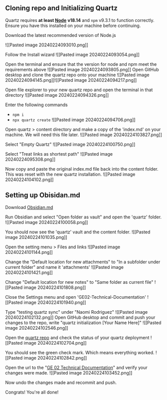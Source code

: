 ## Cloning repo and Initializing Quartz

Quartz requires **at least [Node](https://nodejs.org/)** **v18.14** and `npm` v9.3.1 to function correctly. Ensure you have this installed on your machine before continuing.

Download the latest recommended version of Node.js

![[Pasted image 20240224093010.png]]


Follow the Install wizard
![[Pasted image 20240224093054.png]]


Open the terminal and ensure that the version for node and npm meet the requirements above
![[Pasted image 20240224093805.png]]
Open GitHub desktop and clone the quartz repo onto your machine
![[Pasted image 20240224094145.png]]![[Pasted image 20240224094217.png]]


Open file explorer to your new quartz repo and open the terminal in that directory
![[Pasted image 20240224094326.png]]


Enter the following commands
- `npm i`
- `npx quartz create`
![[Pasted image 20240224094706.png]]

Open quartz > content directory and make a copy of the 'index.md' on your machine. We will need this file later.
![[Pasted image 20240224103827.png]]

Select "Empty Quartz"
![[Pasted image 20240224100750.png]]

Select "Treat links as shortest path"
![[Pasted image 20240224095308.png]]

Now copy and paste the original index.md file back into the content folder. This was reset with the new quartz installation.
![[Pasted image 20240224104102.png]]
## Setting up Obisidan.md

Download [Obsidian.md](https://obsidian.md/)

Run Obsidian and select "Open folder as vault" and open the 'quartz' folder.
![[Pasted image 20240224100058.png]]

You should now see the 'quartz' vault and the content folder.
![[Pasted image 20240224101035.png]]

Open the setting menu > Files and links
![[Pasted image 20240224101144.png]]

Change the "Default location for new attachments" to "In a subfolder under current folder" and name it 'attachments'
![[Pasted image 20240224101421.png]]

Change "Default location for new notes" to "Same folder as current file"
![[Pasted image 20240224101808.png]]

Close the Settings menu and open 'GE02-Technical-Documentation'
![[Pasted image 20240224101940.png]]

Type "testing quartz sync" under "Naomi Rodriguez"
![[Pasted image 20240224102132.png]]
Open GitHub desktop and commit and push your changes to the repo, write "quartz initialization \[Your Name Here]"
![[Pasted image 20240224102546.png]]

Open the [quartz repo](https://github.com/loganllassiter/quartz) and check the status of your quartz deployment
![[Pasted image 20240224102704.png]]

You should see the green check mark. Which means everything worked.
![[Pasted image 20240224102842.png]]

Open the url to the "[GE 02 Technical Documentation](https://loganllassiter.github.io/quartz/GE02/GE02-Technical-Documentation)" and verify your changes were made.
![[Pasted image 20240224103452.png]]

Now undo the changes made and recommit and push.

Congrats! You're all done!